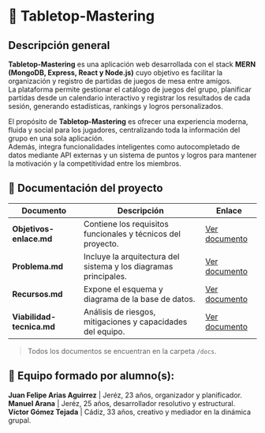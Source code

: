 # 🎲 Tabletop-Mastering  
## Descripción general

**Tabletop-Mastering** es una aplicación web desarrollada con el stack **MERN (MongoDB, Express, React y Node.js)** cuyo objetivo es facilitar la organización y registro de partidas de juegos de mesa entre amigos.  
La plataforma permite gestionar el catálogo de juegos del grupo, planificar partidas desde un calendario interactivo y registrar los resultados de cada sesión, generando estadísticas, rankings y logros personalizados.

El propósito de **Tabletop-Mastering** es ofrecer una experiencia moderna, fluida y social para los jugadores, centralizando toda la información del grupo en una sola aplicación.  
Además, integra funcionalidades inteligentes como autocompletado de datos mediante API externas y un sistema de puntos y logros para mantener la motivación y la competitividad entre los miembros.

## 📄 Documentación del proyecto
| Documento | Descripción | Enlace |
|------------|--------------|--------|
| **Objetivos-enlace.md** | Contiene los requisitos funcionales y técnicos del proyecto. | [Ver documento](./docs/objetivos-enlace.md) |
| **Problema.md** | Incluye la arquitectura del sistema y los diagramas principales. | [Ver documento](./docs/problema.md) |
| **Recursos.md** | Expone el esquema y diagrama de la base de datos. | [Ver documento](./docs/recursos.md) |
| **Viabilidad-tecnica.md** | Análisis de riesgos, mitigaciones y capacidades del equipo. | [Ver documento](./docs/viabilidad-tecnica.md) |
> Todos los documentos se encuentran en la carpeta `/docs`.


## 🤝 Equipo formado por alumno(s):  
**Juan Felipe Arias Aguirrez** | Jeréz, 23 años, organizador y planificador.  
**Manuel Arana** | Jeréz, 25 años, desarrollador resolutivo y estructural.   
**Víctor Gómez Tejada** | Cádiz, 33 años, creativo y mediador en la dinámica grupal.
